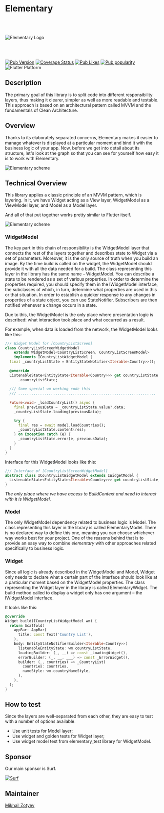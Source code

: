 # Elementary

<img src="https://i.ibb.co/jgkB4ZN/Elementary-Logo.png" alt="Elementary Logo" style="margin:50px 0px">

[![Pub Version](https://img.shields.io/pub/v/elementary?logo=dart&logoColor=white)](https://pub.dev/packages/elementary)
[![Coverage Status](https://img.shields.io/codecov/c/github/Elementary-team/flutter-elementary?flag=elementary&logo=codecov&logoColor=white)](https://app.codecov.io/gh/Elementary-team/flutter-elementary)
[![Pub Likes](https://badgen.net/pub/likes/elementary)](https://pub.dev/packages/elementary)
[![Pub popularity](https://badgen.net/pub/popularity/elementary)](https://pub.dev/packages/elementary)
![Flutter Platform](https://badgen.net/pub/flutter-platform/elementary)

## Description

The primary goal of this library is to split code into different responsibility layers, thus making it clearer, simpler
as well as more readable and testable. This approach is based on an architectural pattern called MVVM and
the fundamentals of Clean Architecture.

## Overview

Thanks to its elaborately separated concerns, Elementary makes it easier to manage whatever is displayed at a particular
moment and bind it with the business logic of your app. Now, before we get into detail about its structure, let's look
at the graph so that you can see for yourself how easy it is to work with Elementary.

<img src="https://i.ibb.co/rk4sxDf/3.gif" alt="Elementary scheme">

## Technical Overview

This library applies a classic principle of an MVVM pattern, which is layering. In it, we have Widget acting as a View
layer, WidgetModel as a ViewModel layer, and Model as a Model layer.

And all of that put together works pretty similar to Flutter itself.

<img src="https://i.ibb.co/yyZYwcd/elementary-scheme.png" alt="Elementary scheme">

### WidgetModel

The key part in this chain of responsibility is the WidgetModel layer that connects the rest of the layers together and
describes state to Widget via a set of parameters. Moreover, it is the only source of truth when you build an image.
By the time build is called on the widget, the WidgetModel should provide it with all the data needed for a build.
The class representing this layer in the library has the same name – WidgetModel. You can describe a state
to be rendered as a set of various properties. In order to determine the properties required, you should specify them
in the IWidgetModel interface, the subclasses of which, in turn, determine what properties are used in this
or that situation. In order to establish a quicker response to any changes in properties of a state object,
you can use StateNotifier. Subscribers are then notified whenever a change occurs in a state.

Due to this, the WidgetModel is the only place where presentation logic is described: what interaction took place
and what occurred as a result.

For example, when data is loaded from the network, the WidgetModel looks like this:

```dart
/// Widget Model for [CountryListScreen]
class CountryListScreenWidgetModel
    extends WidgetModel<CountryListScreen, CountryListScreenModel>
    implements ICountryListWidgetModel {
  final _countryListState = EntityStateNotifier<Iterable<Country>>();
  
  @override
  ListenableState<EntityState<Iterable<Country>>> get countryListState =>
      _countryListState;
  
  /// Some special wm working code this
  /// ...............................................................
  
  Future<void> _loadCountryList() async {
    final previousData = _countryListState.value?.data;
    _countryListState.loading(previousData);

    try {
      final res = await model.loadCountries();
      _countryListState.content(res);
    } on Exception catch (e) {
      _countryListState.error(e, previousData);
    }
  }
}
```

Interface for this WidgetModel looks like this:

```dart
/// Interface of [CountryListScreenWidgetModel]
abstract class ICountryListWidgetModel extends IWidgetModel {
  ListenableState<EntityState<Iterable<Country>>> get countryListState;
}
```

_The only place where we have access to BuildContext and need to interact with it is WidgetModel._

### Model

The only WidgetModel dependency related to business logic is Model. The class representing this layer in the library
is called ElementaryModel. There is no declared way to define this one, meaning you can choose whichever way works best
for your project. One of the reasons behind that is to provide an easy way to combine _elementary_ with other approaches
related specifically to business logic.

### Widget

Since all logic is already described in the WidgetModel and Model, Widget only needs to declare what a certain part of
the interface should look like at a particular moment based on the WidgetModel properties. The class representing
the Widget layer in the library is called ElementaryWidget. The build method called to display a widget only
has one argument – the IWidgetModel interface.

It looks like this:

```dart
@override
Widget build(ICountryListWidgetModel wm) {
  return Scaffold(
    appBar: AppBar(
      title: const Text('Country List'),
    ),
    body: EntityStateNotifierBuilder<Iterable<Country>>(
      listenableEntityState: wm.countryListState,
      loadingBuilder: (_, __) => const _LoadingWidget(),
      errorBuilder: (_, __, ___) => const _ErrorWidget(),
      builder: (_, countries) => _CountryList(
        countries: countries,
        nameStyle: wm.countryNameStyle,
      ),
    ),
  );
}
```

## How to test

Since the layers are well-separated from each other, they are easy to test with a number of options available.

* Use unit tests for Model layer;
* Use widget and golden tests for Widget layer;
* Use widget model test from elementary_test library for WidgetModel.

## Sponsor

Our main sponsor is Surf.

[![Surf](https://www.unitag.io/qreator/generate?crs=Ppv8rOENN3V1lAwTz82zPh3poO83%252FIJ9nI4lZ2WxB1%252Fx3unhClolT%252BfiswBVKCVk1x3KwnAKl2ZTjeIIFqrIs2Ti1AJPN2Spxg9ZI%252FduGACdpoSZ1XsLvOiNDpnlRoYqCtohJbiQ%252BeMa%252FF486MqoBmEVjX4tLzcVHE110k91WLVB%252BJW2EdP%252FC1AYCJTmAlMUSRlena4BL4BTE%252FM5rIQSUqF4eGrMLidJJGqn0sw%252FE8MV%252FgM0jxx0W%252F9TVu6aTtldB1XmPTRzKVOYzGsjtS1ttyqc86GGAAPO0tDSuIN8miKLMx3lHUQxlq0VZja%252BKc38&crd=fhOysE0g3Bah%252BuqXA7NPQ87MoHrnzb%252BauJLKoOEbJsrR3AQ739RervHWwiCPWTKUQ9Ge59qWyRtf02%252FbBOp96w%253D%253D)](https://surf.ru/)

## Maintainer

[Mikhail Zotyev](https://github.com/MbIXjkee)
